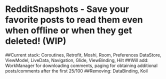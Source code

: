 # RedditSnapshots - Save your favorite posts to read them even when offline or when they get deleted! (WIP)

##Current stack: Coroutines, Retrofit, Moshi, Room, Preferences DataStore, ViewModel, LiveData, Navigation, Glide, ViewBinding, Hilt
##Will add: WorkManager for downloading comments, paging for obtaining additional posts/comments after the first 25/100
##Removing: DataBinding, Koil
